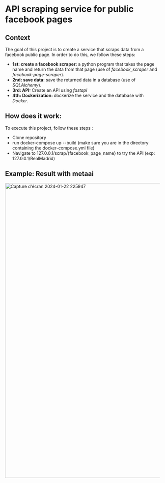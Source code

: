 # API scraping service for public facebook pages

## Context

The goal of this project is to create a service that scraps data from a facebook public page.
In order to do this, we follow these steps:

- **1st: create a facebook scraper:** a python program that takes the page name and return the data from that page (use of *facebook_scraper* and *facebook-page-scraper*).
- **2nd: save data:** save the returned data in a database (use of *SQLAlchemy*).
- **3rd: API:** Create an API using *fastapi*
- **4th: Dockerization:** dockerize the service and the database with *Docker*.


## How does it work:
To execute this project, follow these steps :
- Clone repository
- run docker-compose up --build (make sure you are in the directory containing the docker-compose.yml file)
- Navigate to 127.0.0.1/scrap/{facebook_page_name} to try the API (exp: 127.0.0.1/RealMadrid)

## Example: Result with metaai
<img width="960" alt="Capture d'écran 2024-01-22 225947" src="https://github.com/adem-jaz/Technical_Assessment/assets/156452749/3ba22f3a-2a66-4136-a59b-53c80f44a056">

